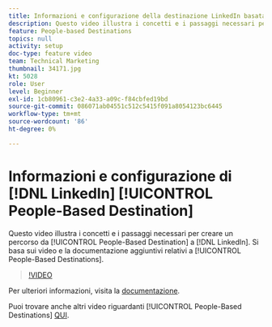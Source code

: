 ```yaml
---
title: Informazioni e configurazione della destinazione LinkedIn basata sulle persone
description: Questo video illustra i concetti e i passaggi necessari per creare una destinazione LinkedIn basata sulle persone. Si basa sui video e la documentazione aggiuntivi sulle destinazioni basate su persone.
feature: People-based Destinations
topics: null
activity: setup
doc-type: feature video
team: Technical Marketing
thumbnail: 34171.jpg
kt: 5028
role: User
level: Beginner
exl-id: 1cb80961-c3e2-4a33-a09c-f84cbfed19bd
source-git-commit: 086071ab04551c512c5415f091a8054123bc6445
workflow-type: tm+mt
source-wordcount: '86'
ht-degree: 0%

---
```


# Informazioni e configurazione di [!DNL LinkedIn] [!UICONTROL People-Based Destination]

Questo video illustra i concetti e i passaggi necessari per creare un percorso da [!UICONTROL People-Based Destination] a [!DNL LinkedIn]. Si basa sui video e la documentazione aggiuntivi relativi a [!UICONTROL People-Based Destinations].

>[!VIDEO](https://video.tv.adobe.com/v/34171/?quality=12)

Per ulteriori informazioni, visita la [documentazione](https://experienceleague.adobe.com/docs/audience-manager/user-guide/features/destinations/people-based/people-based-destinations-overview.html).

Puoi trovare anche altri video riguardanti [!UICONTROL People-Based Destinations] [QUI](https://adobe.ly/aamlearnpbd).
